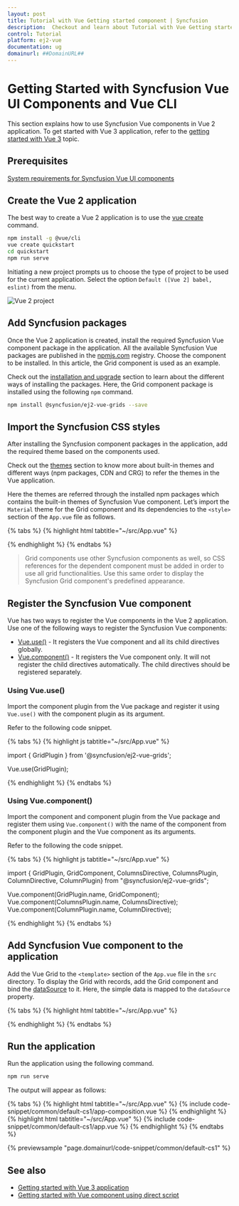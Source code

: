 ```yaml
---
layout: post
title: Tutorial with Vue Getting started component | Syncfusion
description:  Checkout and learn about Tutorial with Vue Getting started component of Syncfusion Essential JS 2 and more details.
control: Tutorial 
platform: ej2-vue
documentation: ug
domainurl: ##DomainURL##
---
```


# Getting Started with Syncfusion Vue UI Components and Vue CLI

This section explains how to use Syncfusion Vue components in Vue 2 application. To get started with Vue 3 application, refer to the [getting started with Vue 3](https://ej2.syncfusion.com/vue/documentation/getting-started/vue3-tutorial/) topic.

## Prerequisites

[System requirements for Syncfusion Vue UI components](../system-requirements)

## Create the Vue 2 application

The best way to create a Vue 2 application is to use the [vue create](https://cli.vuejs.org/#getting-started) command.

```bash
npm install -g @vue/cli
vue create quickstart
cd quickstart
npm run serve
```

Initiating a new project prompts us to choose the type of project to be used for the current application. Select the option `Default ([Vue 2] babel, eslint)` from the menu.

![Vue 2 project](../appearance/images/vue2-terminal.png)

## Add Syncfusion packages

Once the Vue 2 application is created, install the required Syncfusion Vue component package in the application. All the available Syncfusion Vue packages are published in the [npmjs.com](https://www.npmjs.com/search?q=ej2-vue) registry. Choose the component to be installed. In this article, the Grid component is used as an example.

Check out the [installation and upgrade](../installation-and-upgrade/installation) section to learn about the different ways of installing the packages. Here, the Grid component package is installed using the following `npm` command.

```bash
npm install @syncfusion/ej2-vue-grids --save
```

## Import the Syncfusion CSS styles

After installing the Syncfusion component packages in the application, add the required theme based on the components used.

Check out the [themes](https://ej2.syncfusion.com/vue/documentation/appearance/theme/) section to know more about built-in themes and different ways (npm packages, CDN and CRG) to refer the themes in the Vue application.

Here the themes are referred through the installed npm packages which contains the built-in themes of Syncfusion Vue component. Let’s import the `Material` theme for the Grid component and its dependencies to the `<style>` section of the `App.vue` file as follows.

{% tabs %}
{% highlight html tabtitle="~/src/App.vue" %}

<style>
  @import "../node_modules/@syncfusion/ej2-base/styles/material.css";
  @import "../node_modules/@syncfusion/ej2-buttons/styles/material.css";
  @import "../node_modules/@syncfusion/ej2-calendars/styles/material.css";
  @import "../node_modules/@syncfusion/ej2-dropdowns/styles/material.css";
  @import "../node_modules/@syncfusion/ej2-inputs/styles/material.css";
  @import "../node_modules/@syncfusion/ej2-navigations/styles/material.css";
  @import "../node_modules/@syncfusion/ej2-popups/styles/material.css";
  @import "../node_modules/@syncfusion/ej2-splitbuttons/styles/material.css";
  @import "../node_modules/@syncfusion/ej2-vue-grids/styles/material.css";
</style>

{% endhighlight %}
{% endtabs %}

>Grid components use other Syncfusion components as well, so CSS references for the dependent component must be added in order to use all grid functionalities. Use this same order to display the Syncfusion Grid component's predefined appearance.

## Register the Syncfusion Vue component

Vue has two ways to register the Vue components in the Vue 2 application. Use one of the following ways to register the Syncfusion Vue components:
* [Vue.use()](https://v2.vuejs.org/v2/api/#Vue-use) - It registers the Vue component and all its child directives globally.
* [Vue.component()](https://v2.vuejs.org/v2/guide/components-registration.html) - It registers the Vue component only. It will not register the child directives automatically. The child directives should be registered separately.

### Using Vue.use()

Import the component plugin from the Vue package and register it using `Vue.use()` with the component plugin as its argument.

Refer to the following code snippet.

{% tabs %}
{% highlight js tabtitle="~/src/App.vue" %}

import { GridPlugin } from '@syncfusion/ej2-vue-grids';

Vue.use(GridPlugin);

{% endhighlight %}
{% endtabs %}

### Using Vue.component()

Import the component and component plugin from the Vue package and register them using `Vue.component()` with the name of the component from the component plugin and the Vue component as its arguments. 

Refer to the following the code snippet.

{% tabs %}
{% highlight js tabtitle="~/src/App.vue" %}

import { GridPlugin, GridComponent, ColumnsDirective, ColumnsPlugin, ColumnDirective, ColumnPlugin} from "@syncfusion/ej2-vue-grids";

Vue.component(GridPlugin.name, GridComponent);
Vue.component(ColumnsPlugin.name, ColumnsDirective);
Vue.component(ColumnPlugin.name, ColumnDirective);

{% endhighlight %}
{% endtabs %}

## Add Syncfusion Vue component to the application

Add the Vue Grid to the `<template>` section of the `App.vue` file in the `src` directory. To display the Grid with records, add the Grid component and bind the [dataSource](https://ej2.syncfusion.com/vue/documentation/api/grid/#datasource) to it. Here, the simple data is mapped to the `dataSource` property.

{% tabs %}
{% highlight html tabtitle="~/src/App.vue" %}

<template>
  <div id="app">
    <ejs-grid :dataSource="data">
      <e-columns>
        <e-column field="OrderID" headerText="Order ID" textAlign="Right" :isPrimaryKey="true" width="100"></e-column>
        <e-column field="CustomerID" headerText="Customer ID"  width="80"></e-column>
        <e-column field="ShipCountry" headerText="Ship Country" width="90"></e-column>
      </e-columns>
    </ejs-grid>
  </div>
</template>
<script>
import Vue from 'vue';
import { GridPlugin } from '@syncfusion/ej2-vue-grids';

Vue.use(GridPlugin);
export default {
  name: 'app',
  data () {
    return {
      data: [
        {
          OrderID: 10248,
          CustomerID: "VINET",
          ShipCountry: "France",
        },
        {
          OrderID: 10249,
          CustomerID: "TOMSP",
          ShipCountry: "Germany",
        },
      ],
    }
  }
}
</script>

{% endhighlight %}
{% endtabs %}

## Run the application

Run the application using the following command.

```bash
npm run serve
```

The output will appear as follows:

{% tabs %}
{% highlight html tabtitle="~/src/App.vue" %}
{% include code-snippet/common/default-cs1/app-composition.vue %}
{% endhighlight %}
{% highlight html tabtitle="~/src/App.vue" %}
{% include code-snippet/common/default-cs1/app.vue %}
{% endhighlight %}
{% endtabs %}
        
{% previewsample "page.domainurl/code-snippet/common/default-cs1" %}

## See also

* [Getting started with Vue 3 application](https://ej2.syncfusion.com/vue/documentation/getting-started/vue3-tutorial/)
* [Getting started with Vue component using direct script](https://ej2.syncfusion.com/vue/documentation/getting-started/direct-scripts/)